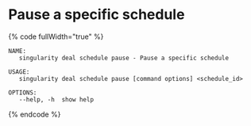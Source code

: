 # Pause a specific schedule

{% code fullWidth="true" %}
```
NAME:
   singularity deal schedule pause - Pause a specific schedule

USAGE:
   singularity deal schedule pause [command options] <schedule_id>

OPTIONS:
   --help, -h  show help
```
{% endcode %}
